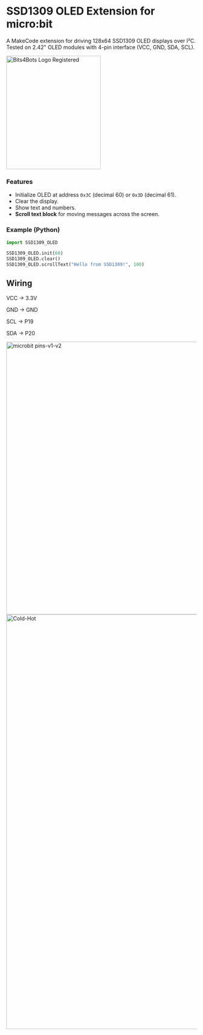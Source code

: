 # SSD1309 OLED Extension for micro:bit

A MakeCode extension for driving 128x64 SSD1309 OLED displays over I²C.  
Tested on 2.42" OLED modules with 4-pin interface (VCC, GND, SDA, SCL).

<img width="250" height="300" alt="Bits4Bots Logo Registered" src="https://github.com/user-attachments/assets/577b4089-4517-49e3-8555-a530e5e59694" />


### Features
- Initialize OLED at address `0x3C` (decimal 60) or `0x3D` (decimal 61).
- Clear the display.
- Show text and numbers.
- **Scroll text block** for moving messages across the screen.

### Example (Python)

```python
import SSD1309_OLED

SSD1309_OLED.init(60)
SSD1309_OLED.clear()
SSD1309_OLED.scrollText("Hello from SSD1309!", 100)
```
## Wiring

VCC → 3.3V

GND → GND

SCL → P19

SDA → P20

<img width="761" height="721" alt="microbit pins-v1-v2" src="https://github.com/user-attachments/assets/d90dc344-56bb-4b7c-817f-5328159f58ec" />

<img width="2060" height="1096" alt="Cold-Hot" src="https://github.com/user-attachments/assets/afb10276-0a9b-4d9f-b46d-d027721c89c4" />
